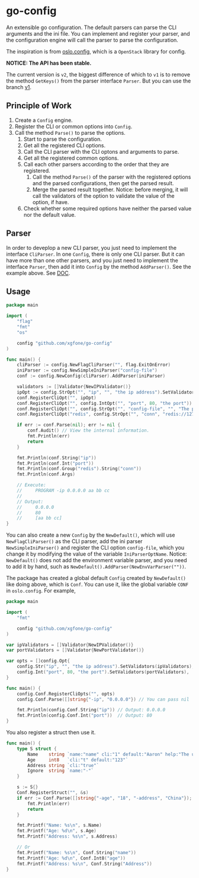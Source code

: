# go-config
An extensible go configuration. The default parsers can parse the CLI arguments and the ini file. You can implement and register your parser, and the configuration engine will call the parser to parse the configuration.

The inspiration is from [oslo.config](https://github.com/openstack/oslo.config), which is a `OpenStack` library for config.

**NOTICE: The API has been stable.**

The current version is `v2`, the biggest difference of which to `v1` is to remove the method `GetKeys()` from the parser interface `Parser`. But you can use the branch [v1](https://github.com/xgfone/go-config/tree/v1).

## Principle of Work

1. Create a `Config` engine.
2. Register the CLI or common options into `Config`.
3. Call the method `Parse()` to parse the options.
    1. Start to parse the configuration.
    2. Get all the registered CLI options.
    3. Call the CLI parser with the CLI optons and arguments to parse.
    4. Get all the registered common options.
    5. Call each other parsers according to the order that they are registered.
        1. Call the method `Parse()` of the parser with the registered options and the parsed configurations, then get the parsed result.
        2. Merge the parsed result together. Notice: before merging, it will call the validators of the option to validate the value of the option, if have.
    6. Check whether some required options have neither the parsed value nor the default value.


## Parser

In order to deveplop a new CLI parser, you just need to implement the interface `CliParser`. In one `Config`, there is only one CLI parser. But it can have more than one other parsers, and you just need to implement the interface `Parser`, then add it into `Config` by the method `AddParser()`. See the example above. See [DOC](https://godoc.org/github.com/xgfone/go-config).


## Usage
```go
package main

import (
    "flag"
    "fmt"
    "os"

    config "github.com/xgfone/go-config"
)

func main() {
    cliParser := config.NewFlagCliParser("", flag.ExitOnError)
    iniParser := config.NewSimpleIniParser("config-file")
    conf := config.NewConfig(cliParser).AddParser(iniParser)

    validators := []Validator{NewIPValidator()}
    ipOpt := config.StrOpt("", "ip", "", "the ip address").SetValidators(validators)
    conf.RegisterCliOpt("", ipOpt)
    conf.RegisterCliOpt("", config.IntOpt("", "port", 80, "the port"))
    conf.RegisterCliOpt("", config.StrOpt("", "config-file", "", "The path of the ini config file."))
    conf.RegisterCliOpt("redis", config.StrOpt("", "conn", "redis://127.0.0.1:6379/0", "the redis connection url"))

    if err := conf.Parse(nil); err != nil {
        conf.Audit() // View the internal information.
        fmt.Println(err)
        return
    }

    fmt.Println(conf.String("ip"))
    fmt.Println(conf.Int("port"))
    fmt.Println(conf.Group("redis").String("conn"))
    fmt.Println(conf.Args)

    // Execute:
    //     PROGRAM -ip 0.0.0.0 aa bb cc
    //
    // Output:
    //     0.0.0.0
    //     80
    //     [aa bb cc]
}
```

You can also create a new `Config` by the `NewDefault()`, which will use `NewFlagCliParser()` as the CLI parser, add the ini parser `NewSimpleIniParser()` and register the CLI option `config-file`, which you change it by modifying the value of the variable `IniParserOptName`. Notice: `NewDefault()` does not add the environment variable parser, and you need to add it by hand, such as `NewDefault().AddParser(NewEnvVarParser(""))`.

The package has created a global default `Config` created by `NewDefault()` like doing above, which is `Conf`. You can use it, like the global variable `CONF` in `oslo.config`. For example,
```go
package main

import (
    "fmt"

    config "github.com/xgfone/go-config"
)

var ipValidators = []Validator{NewIPValidator()}
var portValidators = []Validator{NewPortValidator()}

var opts = []config.Opt{
    config.Str("ip", "", "the ip address").SetValidators(ipValidators),
    config.Int("port", 80, "the port").SetValidators(portValidators),
}

func main() {
    config.Conf.RegisterCliOpts("", opts)
    config.Conf.Parse([]string{"-ip", "0.0.0.0"}) // You can pass nil

    fmt.Println(config.Conf.String("ip")) // Output: 0.0.0.0
    fmt.Println(config.Conf.Int("port"))  // Output: 80
}
```

You also register a struct then use it.
```go
func main() {
    type S struct {
        Name    string `name:"name" cli:"1" default:"Aaron" help:"The user name"`
        Age     int8   `cli:"t" default:"123"`
        Address string `cli:"true"`
        Ignore  string `name:"-"`
    }

    s := S{}
    Conf.RegisterStruct("", &s)
    if err := Conf.Parse([]string{"-age", "18", "-address", "China"}); err != nil {
        fmt.Println(err)
        return
    }

    fmt.Printf("Name: %s\n", s.Name)
    fmt.Printf("Age: %d\n", s.Age)
    fmt.Printf("Address: %s\n", s.Address)

    // Or
    fmt.Printf("Name: %s\n", Conf.String("name"))
    fmt.Printf("Age: %d\n", Conf.Int8("age"))
    fmt.Printf("Address: %s\n", Conf.String("Address"))
}
```
